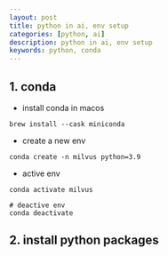 ```yaml
---
layout: post
title: python in ai, env setup
categories: [python, ai]
description: python in ai, env setup
keywords: python, conda
---
```


## 1. conda

- install conda in macos

```shell
brew install --cask miniconda
```

- create a new env

```shell
conda create -n milvus python=3.9
```

- active env

```shell
conda activate milvus

# deactive env
conda deactivate
```



## 2. install python packages


